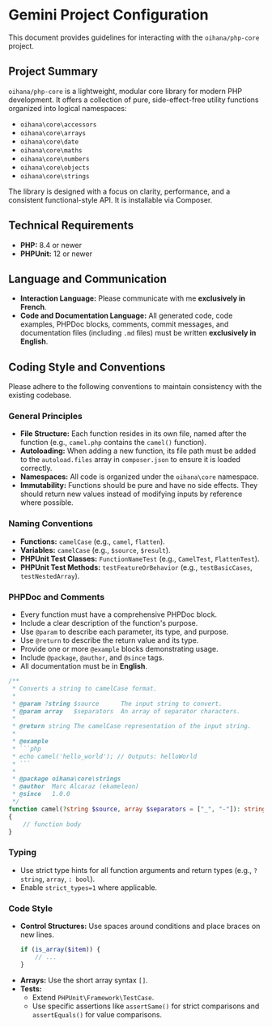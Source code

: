 # Gemini Project Configuration

This document provides guidelines for interacting with the `oihana/php-core` project.

## Project Summary

`oihana/php-core` is a lightweight, modular core library for modern PHP development. It offers a collection of pure, side-effect-free utility functions organized into logical namespaces:

-   `oihana\core\accessors`
-   `oihana\core\arrays`
-   `oihana\core\date`
-   `oihana\core\maths`
-   `oihana\core\numbers`
-   `oihana\core\objects`
-   `oihana\core\strings`

The library is designed with a focus on clarity, performance, and a consistent functional-style API. It is installable via Composer.

## Technical Requirements

-   **PHP:** 8.4 or newer
-   **PHPUnit:** 12 or newer

## Language and Communication

-   **Interaction Language:** Please communicate with me **exclusively in French**.
-   **Code and Documentation Language:** All generated code, code examples, PHPDoc blocks, comments, commit messages, and documentation files (including `.md` files) must be written **exclusively in English**.

## Coding Style and Conventions

Please adhere to the following conventions to maintain consistency with the existing codebase.

### General Principles

-   **File Structure:** Each function resides in its own file, named after the function (e.g., `camel.php` contains the `camel()` function).
-   **Autoloading:** When adding a new function, its file path must be added to the `autoload.files` array in `composer.json` to ensure it is loaded correctly.
-   **Namespaces:** All code is organized under the `oihana\core` namespace.
-   **Immutability:** Functions should be pure and have no side effects. They should return new values instead of modifying inputs by reference where possible.

### Naming Conventions

-   **Functions:** `camelCase` (e.g., `camel`, `flatten`).
-   **Variables:** `camelCase` (e.g., `$source`, `$result`).
-   **PHPUnit Test Classes:** `FunctionNameTest` (e.g., `CamelTest`, `FlattenTest`).
-   **PHPUnit Test Methods:** `testFeatureOrBehavior` (e.g., `testBasicCases`, `testNestedArray`).

### PHPDoc and Comments

-   Every function must have a comprehensive PHPDoc block.
-   Include a clear description of the function's purpose.
-   Use `@param` to describe each parameter, its type, and purpose.
-   Use `@return` to describe the return value and its type.
-   Provide one or more `@example` blocks demonstrating usage.
-   Include `@package`, `@author`, and `@since` tags.
-   All documentation must be in **English**.

```php
/**
 * Converts a string to camelCase format.
 *
 * @param ?string $source      The input string to convert.
 * @param array   $separators  An array of separator characters.
 *
 * @return string The camelCase representation of the input string.
 *
 * @example
 * ```php
 * echo camel('hello_world'); // Outputs: helloWorld
 * ```
 *
 * @package oihana\core\strings
 * @author  Marc Alcaraz (ekameleon)
 * @since   1.0.0
 */
function camel(?string $source, array $separators = ["_", "-"]): string
{
    // function body
}
```

### Typing

-   Use strict type hints for all function arguments and return types (e.g., `?string`, `array`, `: bool`).
-   Enable `strict_types=1` where applicable.

### Code Style

-   **Control Structures:** Use spaces around conditions and place braces on new lines.
    ```php
    if (is_array($item)) {
        // ...
    }
    ```
-   **Arrays:** Use the short array syntax `[]`.
-   **Tests:**
    -   Extend `PHPUnit\Framework\TestCase`.
    -   Use specific assertions like `assertSame()` for strict comparisons and `assertEquals()` for value comparisons.

```